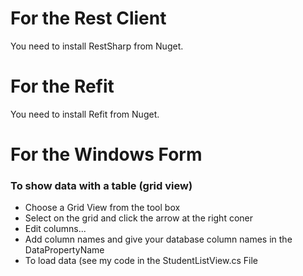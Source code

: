 # For the Rest Client
You need to install RestSharp from Nuget.

# For the Refit
You need to install Refit from Nuget.

# For the Windows Form
### To show data with a table (grid view)
- Choose a Grid View from the tool box
- Select on the grid and click the arrow at the right coner
- Edit columns...
- Add column names and give your database column names in the DataPropertyName
- To load data (see my code in the StudentListView.cs File
  
